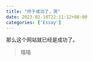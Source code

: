 ```yaml
---
title: "终于成功了，哭"
date: 2023-02-18T22:11:12+08:00
categories: ['Essay']
---
```

那么这个网站就已经是成功了。



> 嘻嘻